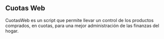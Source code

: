 ## Cuotas Web

CuotasWeb es un script que permite llevar un control de los productos comprados, en cuotas, para una mejor administración de las finanzas del hogar.
